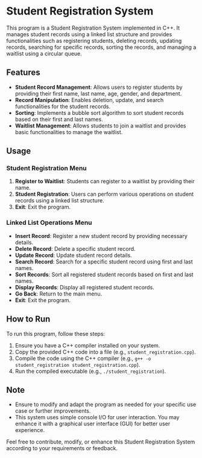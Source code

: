 # Student Registration System

This program is a Student Registration System implemented in C++. It manages student records using a linked list structure and provides functionalities such as registering students, deleting records, updating records, searching for specific records, sorting the records, and managing a waitlist using a circular queue.

## Features
- **Student Record Management**: Allows users to register students by providing their first name, last name, age, gender, and department.
- **Record Manipulation**: Enables deletion, update, and search functionalities for the student records.
- **Sorting**: Implements a bubble sort algorithm to sort student records based on their first and last names.
- **Waitlist Management**: Allows students to join a waitlist and provides basic functionalities to manage the waitlist.

## Usage

### Student Registration Menu
1. **Register to Waitlist**: Students can register to a waitlist by providing their name.
2. **Student Registration**: Users can perform various operations on student records using a linked list structure.
3. **Exit**: Exit the program.

### Linked List Operations Menu
- **Insert Record**: Register a new student record by providing necessary details.
- **Delete Record**: Delete a specific student record.
- **Update Record**: Update student record details.
- **Search Record**: Search for a specific student record using first and last names.
- **Sort Records**: Sort all registered student records based on first and last names.
- **Display Records**: Display all registered student records.
- **Go Back**: Return to the main menu.
- **Exit**: Exit the program.

## How to Run
To run this program, follow these steps:
1. Ensure you have a C++ compiler installed on your system.
2. Copy the provided C++ code into a file (e.g., `student_registration.cpp`).
3. Compile the code using the C++ compiler (e.g., `g++ -o student_registration student_registration.cpp`).
4. Run the compiled executable (e.g., `./student_registration`).

## Note
- Ensure to modify and adapt the program as needed for your specific use case or further improvements.
- This system uses simple console I/O for user interaction. You may enhance it with a graphical user interface (GUI) for better user experience.

Feel free to contribute, modify, or enhance this Student Registration System according to your requirements or feedback.
